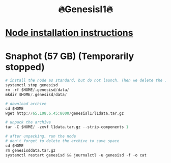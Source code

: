 <h1 align="center"> 🔥Genesisl1🔥</h1>


[Node installation instructions](https://github.com/obajay/nodes-Guides/tree/main/Genesisl1)
=

# Snaphot (57 GB)  (Temporarily stopped)
```python
# install the node as standard, but do not launch. Then we delete the .data directory and create an empty directory
systemctl stop genesisd
rm -rf $HOME/.genesisd/data/
mkdir $HOME/.genesisd/data/

# download archive
cd $HOME
wget http://65.108.6.45:8000/genesisl1/l1data.tar.gz

# unpack the archive
tar -C $HOME/ -zxvf l1data.tar.gz --strip-components 1

# after unpacking, run the node
# don't forget to delete the archive to save space
cd $HOME
rm genesisddata.tar.gz
systemctl restart genesisd && journalctl -u genesisd -f -o cat
```
